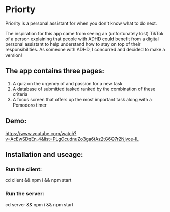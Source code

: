 # Priorty
Priority is a personal assistant for when you don't know what to do next. 

The inspiration for this app came from seeing an (unfortunately lost) TikTok of a person explaining that people with ADHD could benefit from a digital personal assistant to help understand how to stay on top of their responsibilities. As someone with ADHD, I concurred and decided to make a version!

## The app contains three pages:
1. A quiz on the urgency of and passion for a new task
2. A database of submitted tasked ranked by the combination of these criteria
3. A focus screen that offers up the most important task along with a Pomodoro timer

## Demo:
https://www.youtube.com/watch?v=AcEwSDqEn_4&list=PLgOcudnuZo3ga6tAz2tG6Q7r2Njvce-IL

## Installation and useage:
### Run the client:
cd client && npm i && npm start
### Run the server:
cd server && npm i && npm start



